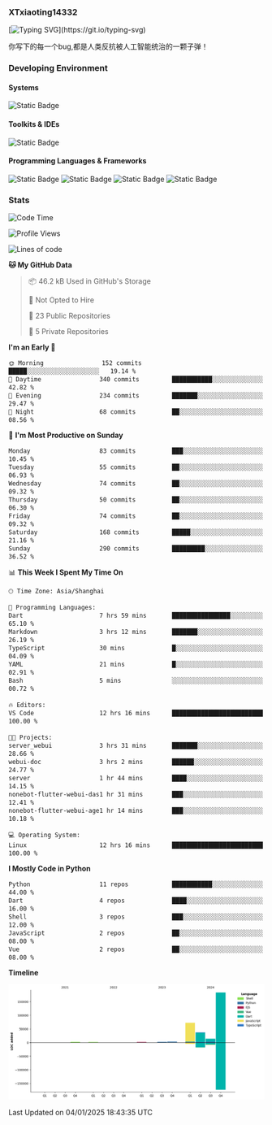 ### XTxiaoting14332

[![Typing SVG](https://readme-typing-svg.herokuapp.com?font=JetBrians+Mono&pause=1000&random=false&width=435&lines=Hello+World!)](https://git.io/typing-svg)

你写下的每一个bug,都是人类反抗被人工智能统治的一颗子弹！

### Developing Environment

#### Systems

![Static Badge](https://img.shields.io/badge/Ubuntu-%20?style=flat-square&logo=ubuntu&logoColor=white&color=E34F26)

#### Toolkits & IDEs

![Static Badge](https://img.shields.io/badge/Visual%20Studio%20Code-%20?style=flat-square&logo=visualstudiocode&logoColor=white&color=blue)

#### Programming Languages & Frameworks

![Static Badge](https://img.shields.io/badge/Dart-%20?style=flat-square&logo=dart&logoColor=white&color=0175C2)
![Static Badge](https://img.shields.io/badge/Flutter-%20?style=flat-square&logo=flutter&logoColor=white&color=02569B)
![Static Badge](https://img.shields.io/badge/Python-%20?style=flat-square&logo=python&logoColor=white&color=E7A781)
![Static Badge](https://img.shields.io/badge/Bash%20Shell-%20?style=flat-square&logo=shell&logoColor=white&color=49D868)

### Stats

<!--START_SECTION:waka-->
![Code Time](http://img.shields.io/badge/Code%20Time-243%20hrs%2054%20mins-blue)

![Profile Views](http://img.shields.io/badge/Profile%20Views-0-blue)

![Lines of code](https://img.shields.io/badge/From%20Hello%20World%20I%27ve%20Written-317.7%20thousand%20lines%20of%20code-blue)

**🐱 My GitHub Data** 

> 📦 46.2 kB Used in GitHub's Storage 
 > 
> 🚫 Not Opted to Hire
 > 
> 📜 23 Public Repositories 
 > 
> 🔑 5 Private Repositories 
 > 
**I'm an Early 🐤** 

```text
🌞 Morning                152 commits         █████░░░░░░░░░░░░░░░░░░░░   19.14 % 
🌆 Daytime                340 commits         ███████████░░░░░░░░░░░░░░   42.82 % 
🌃 Evening                234 commits         ███████░░░░░░░░░░░░░░░░░░   29.47 % 
🌙 Night                  68 commits          ██░░░░░░░░░░░░░░░░░░░░░░░   08.56 % 
```
📅 **I'm Most Productive on Sunday** 

```text
Monday                   83 commits          ███░░░░░░░░░░░░░░░░░░░░░░   10.45 % 
Tuesday                  55 commits          ██░░░░░░░░░░░░░░░░░░░░░░░   06.93 % 
Wednesday                74 commits          ██░░░░░░░░░░░░░░░░░░░░░░░   09.32 % 
Thursday                 50 commits          ██░░░░░░░░░░░░░░░░░░░░░░░   06.30 % 
Friday                   74 commits          ██░░░░░░░░░░░░░░░░░░░░░░░   09.32 % 
Saturday                 168 commits         █████░░░░░░░░░░░░░░░░░░░░   21.16 % 
Sunday                   290 commits         █████████░░░░░░░░░░░░░░░░   36.52 % 
```


📊 **This Week I Spent My Time On** 

```text
🕑︎ Time Zone: Asia/Shanghai

💬 Programming Languages: 
Dart                     7 hrs 59 mins       ████████████████░░░░░░░░░   65.10 % 
Markdown                 3 hrs 12 mins       ███████░░░░░░░░░░░░░░░░░░   26.19 % 
TypeScript               30 mins             █░░░░░░░░░░░░░░░░░░░░░░░░   04.09 % 
YAML                     21 mins             █░░░░░░░░░░░░░░░░░░░░░░░░   02.91 % 
Bash                     5 mins              ░░░░░░░░░░░░░░░░░░░░░░░░░   00.72 % 

🔥 Editors: 
VS Code                  12 hrs 16 mins      █████████████████████████   100.00 % 

🐱‍💻 Projects: 
server_webui             3 hrs 31 mins       ███████░░░░░░░░░░░░░░░░░░   28.66 % 
webui-doc                3 hrs 2 mins        ██████░░░░░░░░░░░░░░░░░░░   24.77 % 
server                   1 hr 44 mins        ████░░░░░░░░░░░░░░░░░░░░░   14.15 % 
nonebot-flutter-webui-das1 hr 31 mins        ███░░░░░░░░░░░░░░░░░░░░░░   12.41 % 
nonebot-flutter-webui-age1 hr 14 mins        ███░░░░░░░░░░░░░░░░░░░░░░   10.18 % 

💻 Operating System: 
Linux                    12 hrs 16 mins      █████████████████████████   100.00 % 
```

**I Mostly Code in Python** 

```text
Python                   11 repos            ███████████░░░░░░░░░░░░░░   44.00 % 
Dart                     4 repos             ████░░░░░░░░░░░░░░░░░░░░░   16.00 % 
Shell                    3 repos             ███░░░░░░░░░░░░░░░░░░░░░░   12.00 % 
JavaScript               2 repos             ██░░░░░░░░░░░░░░░░░░░░░░░   08.00 % 
Vue                      2 repos             ██░░░░░░░░░░░░░░░░░░░░░░░   08.00 % 
```



**Timeline**

![Lines of Code chart](https://raw.githubusercontent.com/XTxiaoting14332/XTxiaoting14332/main/assets/bar_graph.png)


 Last Updated on 04/01/2025 18:43:35 UTC
<!--END_SECTION:waka-->